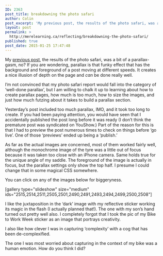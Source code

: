 ```yaml
---
ID: 2363
post_title: breakdowning the photo safari
author: Colin
post_excerpt: 'My previous post, the results of the photo safari, was a bit of a parallax-gasm, no? If you are wondering, parallax is that funky effect that has the background and foreground of a post moving at different speeds. It creates a nice illusion of depth on the page and can be done really well. I’m […]'
layout: post
permalink: >
  http://merelearning.ca/reflecting/breakdowning-the-photo-safari/
published: true
post_date: 2015-01-25 17:47:48
---
```

My <a title="Photo Safari" href="http://lab.merelearning.ca/learning/photo-safari/">previous post</a>, the results of the photo safari, was a bit of a parallax-gasm, no? If you are wondering, parallax is that funky effect that has the background and foreground of a post moving at different speeds. It creates a nice illusion of depth on the page and <em>can</em> be done really well.

I’m not convinced that my photo safari report would fall into the category of ‘well-done parallax’, but I am willing to chalk it up to learning about how to create parallax pages, how much is too much, how to size the images, and just how much futzing about it takes to build a parallax section.

Yesterday’s post included too much parallax, IMO, and it took too long to create. If you had been paying attention, you would have seen that I accidentally published the post long before it was ready (I don’t think the premature post was syndicated on YouShow.) Part of the reason for this is that I had to preview the post numerous times to check on things before ‘go live’. One of those ‘previews’ ended up being a ‘publish.’

As far as the actual images are concerned, most of them worked fairly well, although the monochrome image of the tyre was a little out of focus because it was taken too close with an iPhone camera. Same holds true for the unique angle of my saddle. The foreground of the image is actually in focus, but the parallax settings only show the top half. I presume I could change that in some magical CSS somewhere.

You can click on any of the images below for biggeryness.

[gallery type="slideshow" size="medium" ids="2515,2514,2511,2505,2501,2490,2491,2493,2494,2499,2500,2508"]

I like the juxtaposition in the ‘dark’ image with my reflective sticker working its magic in the flash (I actually planned that!). The one with my son’s hand turned out pretty well also. I completely forgot that I took the pic of my Bike to Work Week sticker as an image that portrays creativity.

I also like how clever I was in capturing ‘complexity’ with a cog that has been de-complexified.

The one I was most worried about capturing in the context of my bike was a human emotion. How do you think I did?
<div id="themify_builder_content-2531" class="themify_builder_content themify_builder_content-2531 themify_builder themify_builder_front" data-postid="2531"></div>
<!-- /themify_builder_content -->
